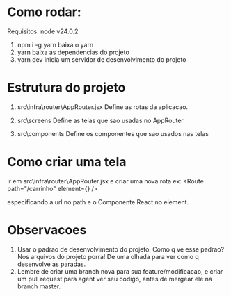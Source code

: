 # Como rodar:

Requisitos: node v24.0.2

1. npm i -g yarn
   baixa o yarn
2. yarn
   baixa as dependencias do projeto
3. yarn dev
   inicia um servidor de desenvolvimento do projeto

# Estrutura do projeto

1. src\infra\router\AppRouter.jsx
   Define as rotas da aplicacao.

2. src\screens
   Define as telas que sao usadas no AppRouter

3. src\components
   Define os componentes que sao usados nas telas

# Como criar uma tela

ir em src\infra\router\AppRouter.jsx e criar uma nova rota ex:
<Route path="/carrinho" element={<Carrinho />} />

especificando a url no path e o Componente React no element.

# Observacoes

1. Usar o padrao de desenvolvimento do projeto. Como q ve esse padrao? Nos arquivos do projeto porra! De uma olhada para ver como q desenvolve as paradas.
2. Lembre de criar uma branch nova para sua feature/modificacao, e criar um pull request para agent ver seu codigo, antes de mergear ele na branch master.
